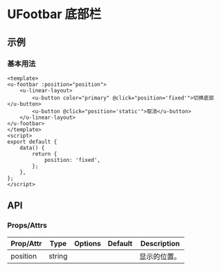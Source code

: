 <!-- 该 README.md 根据 api.yaml 和 docs/*.md 自动生成，为了方便在 GitHub 和 NPM 上查阅。如需修改，请查看源文件 -->

# UFootbar 底部栏

## 示例
### 基本用法

``` vue
<template>
<u-footbar :position="position">
    <u-linear-layout>
        <u-button color="primary" @click="position='fixed'">切换底部</u-button>
        <u-button @click="position='static'">取消</u-button>
    </u-linear-layout>
</u-footbar>
</template>
<script>
export default {
    data() {
        return {
            position: 'fixed',
        };
    },
};
</script>
```

## API
### Props/Attrs

| Prop/Attr | Type | Options | Default | Description |
| --------- | ---- | ------- | ------- | ----------- |
| position | string |  |  | 显示的位置。 |
